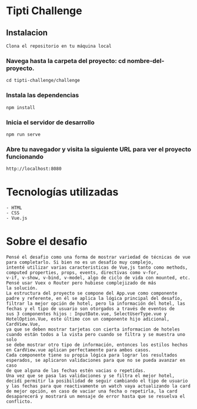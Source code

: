 # Tipti Challenge

## Instalacion
```
Clona el repositorio en tu máquina local
```

### Navega hasta la carpeta del proyecto: cd nombre-del-proyecto.
```
cd tipti-challenge/challenge
```

### Instala las dependencias
```
npm install
```

### Inicia el servidor de desarrollo
```
npm run serve
```

### Abre tu navegador y visita la siguiente URL para ver el proyecto funcionando
```
http://localhost:8080
```



# Tecnologías utilizadas
```
- HTML
- CSS
- Vue.js
```

# Sobre el desafio

```
Pensé el desafio como una forma de mostrar variedad de técnicas de vue para completarlo. Si bien no es un desafío muy complejo,
intenté utilizar varias caracteristicas de Vue,js tanto como methods, computed properties, props, events, directivas como v-for,
v-if, v-show, v-bind, v-model, algo de ciclo de vida con mounted, etc. Pensé usar Vuex o Router pero hubiese complejizado de más
la solución.
La estructura del proyecto se compone del App.vue como componente padre y referente, en él se aplica la lógica principal del desafío,
filtrar la mejor opción de hotel, pero la información del hotel, las fechas y el tipo de usuario son otorgados a través de eventos de
sus 3 componentes hijos : InputDate.vue, SelectUserType.vue y HotelOption.Vue, este último con un componente hijo adicional, CardView.Vue,
ya que se deben mostrar tarjetas con cierta informacion de hoteles cuando están todos a la vista pero cuando se filtra y se muestra uno solo
se debe mostrar otro tipo de información, entonces los estilos hechos en CardView.vue aplican perfectamente para ambos casos.
Cada componente tiene su propia lógica para lograr los resultados esperados, se aplicaron validaciones para que no se pueda avanzar en caso
de que alguna de las fechas estén vacias o repetidas. 
Una vez que se pasa las validaciones y se filtra el mejor hotel, decidí permitir la posibilidad de seguir cambiando el tipo de usuario
y las fechas para que reactivamente un watch vaya actualizando la card de mejor opción, en caso de vaciar una fecha o repetirla, la card
desaparecerá y mostrará un mensaje de error hasta que se resuelva el conflicto.

```